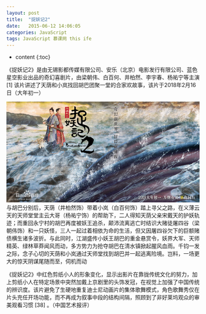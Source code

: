 ```yaml
---
layout: post
title:  "捉妖记2"
date:   2015-06-12 14:06:05
categories: JavaScript
tags: JavaScript 慕课网 this ife
---
```


* content
{:toc}

《捉妖记2》是由无锡影都传媒有限公司、安乐（北京）电影发行有限公司、蓝色星空影业出品的奇幻喜剧片，由梁朝伟、白百何、井柏然、李宇春、杨祐宁等主演 [1] 
该片讲述了天荫和小岚找回胡巴团聚一堂的合家欢故事，该片于2018年2月16日（大年初一）

![image](https://github.com/double-digit/double-digit.github.io/raw/master/14.jpg)
与胡巴分别后，天荫（井柏然饰）带着小岚（白百何饰）踏上寻父之路，在义薄云天的天师堂堂主云大哥（杨祐宁饰）的帮助下，二人得知天荫父亲宋戴天的护妖轨迹；而重回永宁村的胡巴再度被妖王追杀，颠沛流离逃亡时结识大赌徒屠四谷（梁朝伟饰）和一只妖怪，三人一起过着相依为命的生活，但又因屠四谷欠下的巨额赌债横生诸多波折。与此同时，江湖盛传小妖王胡巴的重金悬赏令，妖界大军、天师精英、绿林草莽闻风而动，多方势力为抢夺胡巴在清水镇掀起腥风血雨。千钧一发之际，念子心切的天荫和小岚通过天师堂找到胡巴并一起逃离险境。岂料，一场更大的惊天阴谋尾随而至，伺机而动

《捉妖记2》中红色剪纸小人的形象变化，显示出影片在靠拢传统文化的努力，加上剪纸小人在特定场景中突然加戴上京剧里的头饰发冠，在视觉上加强了中国传统的辨识度。该片避免了生硬地重复迪士尼动画片的集体歌舞模式，角色歌舞秀仅在片头充任开场功能，而不再成为叙事中段的结构间隔，照顾到了非好莱坞观众的审美观看习惯 [38]  。（中国艺术报评）
